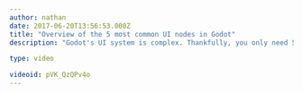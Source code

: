 ```yaml
---
author: nathan
date: 2017-06-20T13:56:53.000Z
title: "Overview of the 5 most common UI nodes in Godot"
description: "Godot's UI system is complex. Thankfully, you only need 5 nodes to cover most of your needs! Here's a brief overview of them."

type: video

videoid: pVK_QzQPv4o
---
```


